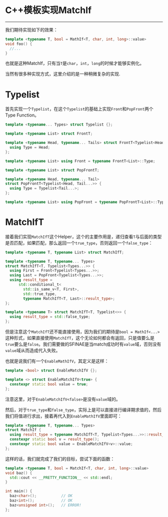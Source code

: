 # C++模板实现MatchIf

---

我们期待实现如下的效果：

```cpp
template <typename T, bool = MathIf<T, char, int, long>::value>
void foo() {
  //...
}
```

也就是这种MatchIf，只有当`T`是`char`，`int`，`long`的时候才能够实例化。

当然有很多种实现方式，这里介绍的是一种稍微复杂的实现.

# Typelist

首先实现一个`Typelist`，在这个`Typelist`的基础上实现`Front`和`PopFront`两个Type Function。

```cpp
template <typename... Types> struct Typelist {};

template <typename List> struct FrontT;

template <typename Head, typename... Tails> struct FrontT<Typelist<Head, Tails...>> {
  using Type = Head;
};

template <typename List> using Front = typename FrontT<List>::Type;

template <typename List> struct PopFrontT;

template <typename Head, typename... Tail>
struct PopFrontT<Typelist<Head, Tail...>> {
  using Type = Typelist<Tail...>;
};

template <typename List> using PopFront = typename PopFrontT<List>::Type;
```

# MatchIfT

接着我们实现`MatchIfT`这个Helper，这个的主要作用是，递归查看`T`与后面的类型是否匹配，如果匹配，那么返回一个`true_type`，否则返回一个`false_type`：

```cpp
template <typename T, typename List> struct MatchIfT;

template <typename T, typename... Types>
struct MatchIfT<T, Typelist<Types...>> {
  using First = Front<Typelist<Types...>>;
  using Last = PopFront<Typelist<Types...>>;
  using result_type =
      std::conditional_t<
        std::is_same_v<T, First>,
        std::true_type,
        typename MatchIfT<T, Last>::result_type>;
};

template <typename T> struct MatchIfT<T, Typelist<>> {
  using result_type = std::false_type;
};
```

但是注意这个`MatchIfT`还不能直接使用，因为我们的期待是`bool = MathIf<...>`这种形式，如果直接使用`MatchIfT`，这个无论如何都会有返回，只是值要么是`true`要么是`false`。我们需要做的SFINAE是当match成功时有`value`域，否则没有`value`域从而造成代入失败。

也就是说我们有一个`EnableMathIfV`，其定义是这样：

```cpp
template <bool> struct EnableMatchIfV {};

template <> struct EnableMatchIfV<true> {
  constexpr static bool value = true;
};
```

注意这里，对于`EnableMatchIfV<false>`是没有`value`域的。

然后，对于`true_type`和`false_type`，实际上是可以直接进行编译期求值的，然后我们将值进行求出，接着再代入到`EnableMathIfV`里面即可：

```cpp
template <typename T, typename... Types>
struct MatchIf {
  using result_type = typename MatchIfT<T, Typelist<Types...>>::result_type;
  constexpr static bool v = result_type();
  constexpr static bool value = EnableMatchIfV<v>::value;
};
```

这样的话，我们就完成了我们的目标，尝试下面的函数：

```cpp
template <typename T, bool = MatchIf<T, char, int, long>::value>
void baz() {
  std::cout << __PRETTY_FUNCTION__ << std::endl;
}

int main() {
  baz<char>();           // OK
  baz<int>();            // OK
  baz<unsigned int>();   // ERROR!
};
```
